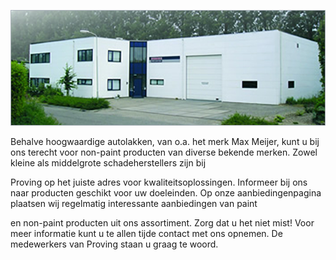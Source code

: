 ![provingpand.png](/docs/images/provingpand.png)

Behalve hoogwaardige autolakken, van o.a. het merk Max Meijer, kunt u bij ons terecht voor non-paint producten van diverse bekende merken. Zowel kleine als middelgrote schadeherstellers zijn bij

Proving op het juiste adres voor kwaliteitsoplossingen. Informeer bij ons naar producten geschikt voor uw doeleinden. Op onze aanbiedingenpagina plaatsen wij regelmatig interessante aanbiedingen van paint

en non-paint producten uit ons assortiment. Zorg dat u het niet mist! Voor meer informatie kunt u te allen tijde contact met ons opnemen. De medewerkers van Proving staan u
graag te woord.

